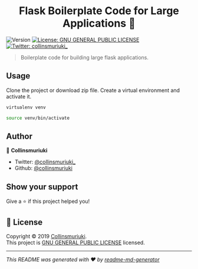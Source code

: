 <h1 align="center">Flask Boilerplate Code for Large Applications 👋</h1>
<p>
  <img alt="Version" src="https://img.shields.io/badge/version-version 1.1.1-blue.svg?cacheSeconds=2592000" />
  <a href="LICENSE" target="_blank">
    <img alt="License: GNU GENERAL PUBLIC LICENSE" src="https://img.shields.io/badge/License-GNU GENERAL PUBLIC LICENSE-yellow.svg" />
  </a>
  <a href="https://twitter.com/collinsmuriuki_" target="_blank">
    <img alt="Twitter: collinsmuriuki_" src="https://img.shields.io/twitter/follow/collinsmuriuki_.svg?style=social" />
  </a>
</p>

> Boilerplate code for building large flask applications.

## Usage
Clone the project or download zip file.
Create a virtual environment and activate it.
```sh
virtualenv venv
```
```sh
source venv/bin/activate
```

## Author

👤 **Collinsmuriuki**

* Twitter: [@collinsmuriuki_](https://twitter.com/collinsmuriuki_)
* Github: [@collinsmuriuki](https://github.com/collinsmuriuki)

## Show your support

Give a ⭐️ if this project helped you!

## 📝 License

Copyright © 2019 [Collinsmuriuki](https://github.com/collinsmuriuki).<br />
This project is [GNU GENERAL PUBLIC LICENSE](LICENSE) licensed.

***
_This README was generated with ❤️ by [readme-md-generator](https://github.com/kefranabg/readme-md-generator)_